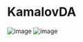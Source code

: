 # KamalovDA
![image](https://user-images.githubusercontent.com/113089483/189998835-a3d5faf2-e03c-4aa9-9930-950f948d75f8.png)
![image](https://user-images.githubusercontent.com/113089483/189998874-fb183906-16ef-4ed3-a6da-4b978ae38bba.png)
